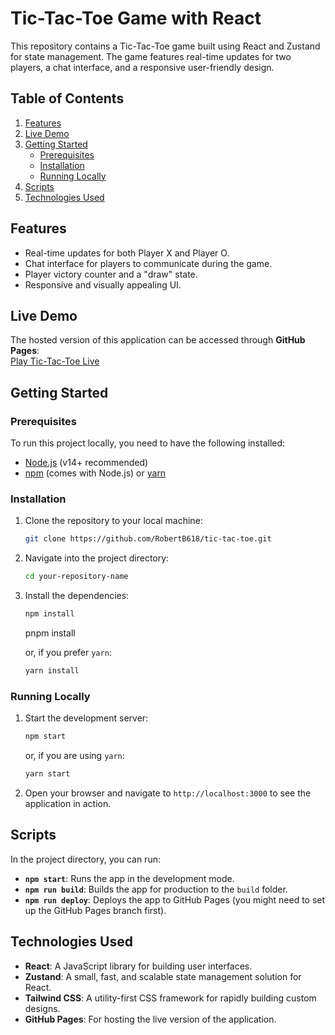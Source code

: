 # Tic-Tac-Toe Game with React

This repository contains a Tic-Tac-Toe game built using React and Zustand for state management. The game features real-time updates for two players, a chat interface, and a responsive user-friendly design.

## Table of Contents
1. [Features](#features)
2. [Live Demo](#live-demo)
3. [Getting Started](#getting-started)
   - [Prerequisites](#prerequisites)
   - [Installation](#installation)
   - [Running Locally](#running-locally)
4. [Scripts](#scripts)
5. [Technologies Used](#technologies-used)

## Features
- Real-time updates for both Player X and Player O.
- Chat interface for players to communicate during the game.
- Player victory counter and a "draw" state.
- Responsive and visually appealing UI.

## Live Demo
The hosted version of this application can be accessed through **GitHub Pages**:  
[Play Tic-Tac-Toe Live](https://vercel.com/robertb618s-projects/tic-tac-toe)

## Getting Started

### Prerequisites
To run this project locally, you need to have the following installed:
- [Node.js](https://nodejs.org) (v14+ recommended)
- [npm](https://www.npmjs.com/get-npm) (comes with Node.js) or [yarn](https://classic.yarnpkg.com/lang/en/docs/install/)

### Installation
1. Clone the repository to your local machine:
    ```sh
    git clone https://github.com/RobertB618/tic-tac-toe.git
    ```
   
2. Navigate into the project directory:
    ```sh
    cd your-repository-name
    ```

3. Install the dependencies:
    ```sh
    npm install
    ```
    pnpm install
    
    or, if you prefer `yarn`:
    ```sh
    yarn install
    ```

### Running Locally
1. Start the development server:
    ```sh
    npm start
    ```
    or, if you are using `yarn`:
    ```sh
    yarn start
    ```

2. Open your browser and navigate to `http://localhost:3000` to see the application in action.

## Scripts
In the project directory, you can run:

- **`npm start`**: Runs the app in the development mode.
- **`npm run build`**: Builds the app for production to the `build` folder.
- **`npm run deploy`**: Deploys the app to GitHub Pages (you might need to set up the GitHub Pages branch first).

## Technologies Used
- **React**: A JavaScript library for building user interfaces.
- **Zustand**: A small, fast, and scalable state management solution for React.
- **Tailwind CSS**: A utility-first CSS framework for rapidly building custom designs.
- **GitHub Pages**: For hosting the live version of the application.

